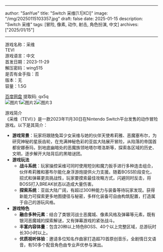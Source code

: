 
---
author: "SanYue"
title: "Switch 采维[1.1|XCI]"
image: "/img/20250115103357.jpg"
draft: false
date: 2025-01-15
description: "Switch 采维"
tags: [冒险, 像素, 动作, 射击, 角色扮演, 中文]
archives: ["2025/01/15"]

---

游戏名称：采维   
TEVI    
游戏语言：中文  
首发日期：2023-11-29  
解压密码：wing515  
是否有金手指：否  
版本：无   
容量：1.5G

[百度网盘](https://pan.baidu.com/s/1x8h7FhBSUv2h1kMSQaArAA) 提取码: qx5q  
![图片1](/img/0e45e9.jpg)![图片2](/img/57e1ae.jpg)![图片3](/img/c80ec9.jpg)  

游戏简介  
《采维（TEVI）》是一款2023年11月30日在Nintendo Switch平台发售的动作冒险游戏。以下是其简介：
- **游戏背景**：玩家将跟随兔耳少女采维与她的伙伴天使希莉雅、恶魔塞布尔，为研究神秘的星辰齿轮，在充满神秘色彩的亚兹大陆展开冒险，从陷落的帝国首都安娜泰玛，到地底幽暗处的恶魔族领地塔尔塔洛斯等，探索各区域的历史、文明，逐步解开大陆背后的黑暗谜团。
- **游戏玩法**
    - **战斗系统**：玩家操控采维可同时使用短剑和魔力扳手进行多种连击组合，伙伴希莉雅和塞布尔能化身浮游炮提供火力支援。随着BOSS阶段变化，招式和弹幕更具挑战性，玩家要摸索最佳攻略方式，闪避同时反击，将BOSS打入BREAK状态以造成大量伤害。
    - **探索系统**：亚兹大陆广阔，有超过300种能力与装备等待玩家发现。获得新能力可探索更多地图捷径与秘密，多样化装备可自由构筑配置，打造属于自己的游玩风格。
- **游戏特色**
    - **融合多种元素**：结合了类银河战士恶魔城、像素风格及弹幕等元素，既有银河恶魔城的探索解谜，又有弹幕游戏的紧张战斗。
    - **丰富内容体量**：包含20种以上特色BOSS、40个以上完整区域，总游玩时长30小时以上。
    - **优质视听体验**：邀请多位知名作曲家打造超70首原创音乐，全剧情日文语音，有50多个配音角色由专业声优参与演出。
